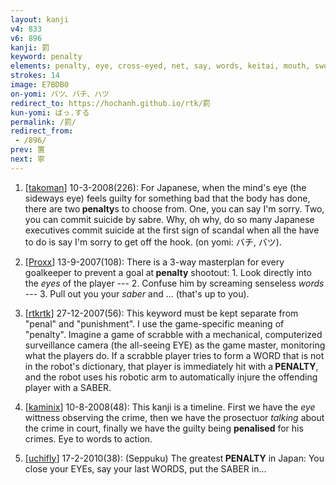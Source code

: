 ```yaml
---
layout: kanji
v4: 833
v6: 896
kanji: 罰
keyword: penalty
elements: penalty, eye, cross-eyed, net, say, words, keitai, mouth, sword, sabre, saber
strokes: 14
image: E7BDB0
on-yomi: バツ、バチ、ハツ
redirect_to: https://hochanh.github.io/rtk/罰
kun-yomi: ばっ.する
permalink: /罰/
redirect_from:
 - /896/
prev: 置
next: 寧
---
```


1) [<a href="http://kanji.koohii.com/profile/takoman">takoman</a>] 10-3-2008(226): For Japanese, when the mind&#039;s eye (the sideways eye) feels guilty for something bad that the body has done, there are two<strong> penalty</strong>s to choose from. One, you can say I&#039;m sorry. Two, you can commit suicide by sabre. Why, oh why, do so many Japanese executives commit suicide at the first sign of scandal when all the have to do is say I&#039;m sorry to get off the hook. (on yomi: バチ, バツ).

2) [<a href="http://kanji.koohii.com/profile/Proxx">Proxx</a>] 13-9-2007(108): There is a 3-way masterplan for every goalkeeper to prevent a goal at<strong> penalty</strong> shootout: 1. Look directly into the <em>eyes</em> of the player --- 2. Confuse him by screaming senseless <em>words</em> --- 3. Pull out you your <em>saber</em> and ... (that&#039;s up to you).

3) [<a href="http://kanji.koohii.com/profile/rtkrtk">rtkrtk</a>] 27-12-2007(56): This keyword must be kept separate from &quot;penal&quot; and &quot;punishment&quot;. I use the game-specific meaning of &quot;penalty&quot;. Imagine a game of scrabble with a mechanical, computerized surveillance camera (the all-seeing EYE) as the game master, monitoring what the players do. If a scrabble player tries to form a WORD that is not in the robot&#039;s dictionary, that player is immediately hit with a<strong> PENALTY</strong>, and the robot uses his robotic arm to automatically injure the offending player with a SABER.

4) [<a href="http://kanji.koohii.com/profile/kaminix">kaminix</a>] 10-8-2008(48): This kanji is a timeline. First we have the <em>eye</em> wittness observing the crime, then we have the prosectuor <em>talking</em> about the crime in court, finally we have the guilty being <strong>penalised</strong> for his crimes. Eye to words to action.

5) [<a href="http://kanji.koohii.com/profile/uchifly">uchifly</a>] 17-2-2010(38): (Seppuku) The greatest<strong> PENALTY</strong> in Japan: You close your EYEs, say your last WORDS, put the SABER in...

